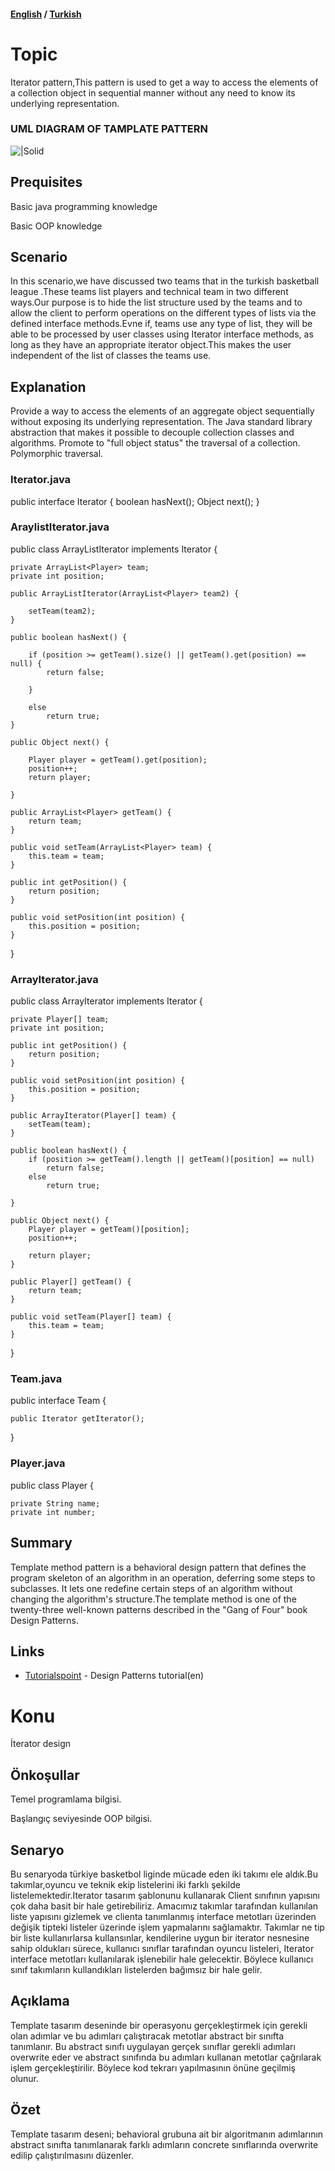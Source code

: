 #### [English](#topic) / [Turkish](#konu)

# Topic

Iterator pattern,This pattern is used to get a way to access the elements of a collection object in sequential manner without any need to know its underlying representation.

### UML DIAGRAM OF TAMPLATE PATTERN

![|Solid](https://raw.githubusercontent.com/incubationhub/jee.oop/master/com.ihub.jee.oop/dp/behavioral/iterator/images/iterator.PNG)

## Prequisites

Basic java programming knowledge

Basic OOP knowledge


## Scenario

In this scenario,we have discussed two teams that in the turkish basketball league .These teams list players and technical team in two different ways.Our purpose is to hide the list structure used by the teams and to allow the client to perform operations on the different types of lists via the defined interface methods.Evne if, teams use any type of list, they will be able to be processed by user classes using Iterator interface methods, as long as they have an appropriate iterator object.This makes the user independent of the list of classes the teams use.




## Explanation
Provide a way to access the elements of an aggregate object sequentially without exposing its underlying representation.
The Java standard library abstraction that makes it possible to decouple collection classes and algorithms.
Promote to "full object status" the traversal of a collection.
Polymorphic traversal.

### Iterator.java

public interface Iterator {
	boolean hasNext();
	Object next();
}

### AraylistIterator.java
public class ArrayListIterator implements Iterator {

	private ArrayList<Player> team;
	private int position;

	public ArrayListIterator(ArrayList<Player> team2) {

		setTeam(team2);
	}

	public boolean hasNext() {

		if (position >= getTeam().size() || getTeam().get(position) == null) {
			return false;

		}

		else
			return true;
	}

	public Object next() {

		Player player = getTeam().get(position);
		position++;
		return player;

	}

	public ArrayList<Player> getTeam() {
		return team;
	}

	public void setTeam(ArrayList<Player> team) {
		this.team = team;
	}

	public int getPosition() {
		return position;
	}

	public void setPosition(int position) {
		this.position = position;
	}


}


### ArrayIterator.java


public class ArrayIterator implements Iterator {

	private Player[] team;
	private int position;

	public int getPosition() {
		return position;
	}

	public void setPosition(int position) {
		this.position = position;
	}

	public ArrayIterator(Player[] team) {
		setTeam(team);
	}

	public boolean hasNext() {
		if (position >= getTeam().length || getTeam()[position] == null)
			return false;
		else
			return true;

	}

	public Object next() {
		Player player = getTeam()[position];
		position++;

		return player;
	}

	public Player[] getTeam() {
		return team;
	}

	public void setTeam(Player[] team) {
		this.team = team;
	}

}
### Team.java


public interface Team {
	
	public Iterator getIterator();
	

}

### Player.java


public class Player {

	private String name;
	private int number;



## Summary

Template method pattern is a behavioral design pattern that defines the program skeleton of an algorithm in an operation, deferring some steps to subclasses. It lets one redefine certain steps of an algorithm without changing the algorithm's structure.The template method is one of the twenty-three well-known patterns described in the "Gang of Four" book Design Patterns.
## Links


* [Tutorialspoint](https://www.tutorialspoint.com/design_pattern/iterator_pattern.htm) - Design Patterns tutorial(en)


# Konu
İterator design

## Önkoşullar
Temel programlama bilgisi.

Başlangıç seviyesinde OOP bilgisi.

## Senaryo
Bu senaryoda türkiye basketbol liginde mücade eden iki takımı ele aldık.Bu takımlar,oyuncu ve teknik ekip listelerini iki farklı şekilde listelemektedir.Iterator tasarım şablonunu kullanarak Client sınıfının yapısını çok daha basit bir hale getirebiliriz. Amacımız takımlar tarafından kullanılan liste yapısını gizlemek ve clienta tanımlanmış interface metotları üzerinden değişik tipteki listeler üzerinde işlem yapmalarını sağlamaktır. Takımlar ne tip bir liste kullanırlarsa kullansınlar, kendilerine uygun bir iterator nesnesine sahip oldukları sürece, kullanıcı sınıflar tarafından oyuncu listeleri, Iterator interface metotları kullanılarak işlenebilir hale gelecektir. Böylece kullanıcı sınıf takımların kullandıkları listelerden bağımsız bir hale gelir.
## Açıklama

Template tasarım deseninde bir operasyonu gerçekleştirmek için gerekli olan adımlar ve bu adımları çalıştıracak metotlar abstract bir sınıfta tanımlanır. Bu abstract sınıfı uygulayan gerçek sınıflar gerekli adımları overwrite eder ve abstract sınıfında bu adımları kullanan metotlar çağrılarak işlem gerçekleştirilir. Böylece kod tekrarı yapılmasının önüne geçilmiş olunur.

## Özet

Template tasarım deseni; behavioral grubuna ait bir algoritmanın adımlarının abstract sınıfta tanımlanarak farklı adımların concrete sınıflarında overwrite edilip çalıştırılmasını düzenler.
